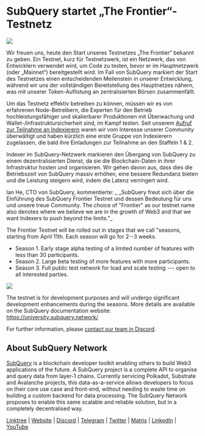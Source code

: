 # SubQuery startet „The Frontier“-Testnetz

![](https://miro.medium.com/max/1400/1*zRR8l3aVZKth9Fw0rqL-lg.png)

Wir freuen uns, heute den Start unseres Testnetzes „The Frontier“ bekannt zu geben. Ein Testnet, kurz für Testnetzwerk, ist ein Netzwerk, das von Entwicklern verwendet wird, um Code zu testen, bevor er im Hauptnetzwerk (oder „Mainnet“) bereitgestellt wird. Im Fall von SubQuery markiert der Start des Testnetzes einen entscheidenden Meilenstein in unserer Entwicklung, während wir uns der vollständigen Bereitstellung des Hauptnetzes nähern, was mit unserer Token-Auflistung an zentralisierten Börsen zusammenfällt.

Um das Testnetz effektiv betreiben zu können, müssen wir es von erfahrenen Node-Betreibern, die Experten für den Betrieb hochleistungsfähiger und skalierbarer Produktionen mit Überwachung und Wallet-/Infrastruktursicherheit sind, im Kampf testen. Seit unserem [Aufruf zur Teilnahme an Indexierern](./20211202-indexer-invitation.md) waren wir vom Interesse unserer Community überwältigt und haben kürzlich eine erste Gruppe von Indexierern zugelassen, die bald ihre Einladungen zur Teilnahme an den Staffeln 1 & 2.

Indexer im SubQuery-Netzwerk markieren den Übergang von SubQuery zu einem dezentralisierten Dienst, da sie die Blockchain-Daten in ihrer Infrastruktur hosten und organisieren. Wir gehen davon aus, dass dies die Betriebszeit von SubQuery massiv erhöhen, eine bessere Redundanz bieten und die Leistung steigern wird, indem die Latenz verringert wird.

Ian He, CTO von SubQuery, kommentierte: _ „SubQuery freut sich über die Einführung des SubQuery Frontier Testnet und dessen Bedeutung für uns und unsere treue Community. The choice of "Frontier" as our testnet name also denotes where we believe we are in the growth of Web3 and that we want Indexers to push beyond the limits."_

The Frontier Testnet will be rolled out in stages that we call "seasons, starting from April 11th. Each season will go for 2--3 weeks.

- Season 1. Early stage alpha testing of a limited number of features with less than 30 participants.
- Season 2. Large beta testing of more features with more participants.
- Season 3. Full public test network for load and scale testing --- open to all interested parties.

![](https://miro.medium.com/max/1400/1*oWnMXGqndf5539Gml7gf-Q.png)

The testnet is for development purposes and will undergo significant development enhancements during the seasons. More details are available on the SubQuery documentation website: https://university.subquery.network/

For further information, please [contact our team in Discord](https://discord.com/invite/78zg8aBSMG).

## About SubQuery Network

[SubQuery](https://subquery.network) is a blockchain developer toolkit enabling others to build Web3 applications of the future. A SubQuery project is a complete API to organise and query data from layer-1 chains. Currently servicing Polkadot, Substrate and Avalanche projects, this data-as-a-service allows developers to focus on their core use case and front-end, without needing to waste time on building a custom backend for data processing. The SubQuery Network proposes to enable this same scalable and reliable solution, but in a completely decentralised way.

​​​​[Linktree](https://linktr.ee/subquerynetwork) | [Website](https://subquery.network/) | [Discord](https://discord.com/invite/78zg8aBSMG) | [Telegram](https://t.me/subquerynetwork) | [Twitter](https://twitter.com/subquerynetwork) | [Matrix](https://matrix.to/#/#subquery:matrix.org) | [LinkedIn](https://www.linkedin.com/company/subquery) | [YouTube](https://www.youtube.com/channel/UCi1a6NUUjegcLHDFLr7CqLw)

